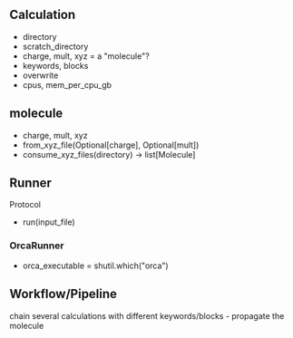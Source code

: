 Calculation
-----------

- directory
- scratch_directory
- charge, mult, xyz =  a "molecule"?
- keywords, blocks
- overwrite
- cpus, mem_per_cpu_gb

molecule
--------

- charge, mult, xyz
- from_xyz_file(Optional[charge], Optional[mult])
- consume_xyz_files(directory) -> list[Molecule]

Runner
------

Protocol

- run(input_file)

### OrcaRunner

- orca_executable = shutil.which("orca")

Workflow/Pipeline
-----------------

chain several calculations with different keywords/blocks - propagate the molecule
